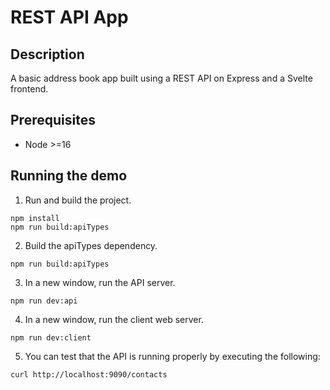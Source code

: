 # REST API App

## Description

A basic address book app built using a REST API on Express and a Svelte frontend.

## Prerequisites

- Node >=16

## Running the demo

1. Run and build the project.

```console
npm install
npm run build:apiTypes
```

2. Build the apiTypes dependency.

```console
npm run build:apiTypes
```

3. In a new window, run the API server.

```console
npm run dev:api
```

4. In a new window, run the client web server.

```console
npm run dev:client
```

5. You can test that the API is running properly by executing the following:

```console
curl http://localhost:9090/contacts
```
